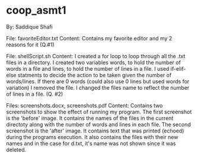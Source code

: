 # coop_asmt1

By: Saddique Shafi

File: favoriteEditor.txt
Content: Contains my favorite editor and my 2 reasons for it (Q.#1)

File: shellScript.sh
Content: I created a for loop to loop through all the .txt files in a directory. I created two variables words, to hold the number of words in a file and lines, to hold the number of lines in a file. I used if-elif-else statments to decide the action to be taken given the number of words/lines. If there are 0 words (could also use 0 lines but used words for variation) I removed the file. I changed the files name to reflect the number of lines in a file. (Q. #2)

Files: screenshots.docx, screenshots.pdf
Content: Contains two screenshots to show the effect of running my program. The first screenshot is the 'before' image. It contains the names of the files in the current directoty along with the number of words and lines in each file. The second screenshot is the 'after' image. It contains text that was printed (echoed) during the programs execution. It also contains the files with their new names and in the case for d.txt, it's name was not shown since it was deleted.
